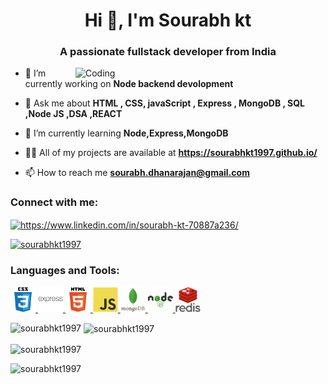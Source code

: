 <h1 align="center">Hi 👋, I'm Sourabh kt</h1>
<h3 align="center">A passionate fullstack developer from India</h3>

<p>
  <img align="right" alt="Coding" width="400" src="https://cdn.hashnode.com/res/hashnode/image/upload/v1648657506206/DRT1LznNL.gif?w=500&h=262&fit=crop&crop=entropy&auto=format,compress&gif-q=60&format=webm">

- 🔭 I’m currently working on **Node backend devolopment**

- 💬 Ask me about **HTML , CSS, javaScript , Express , MongoDB , SQL ,Node JS ,DSA ,REACT**

- 🌱 I’m currently learning **Node,Express,MongoDB**
- 👨‍💻 All of my projects are available at **https://sourabhkt1997.github.io/**
- 📫 How to reach me **sourabh.dhanarajan@gmail.com**

<h3 align="left">Connect with me:</h3>
<p align="left">
<a href="https://www.linkedin.com/in/sourabh-kt-70887a236/" target="blank"><img align="center" src="https://raw.githubusercontent.com/rahuldkjain/github-profile-readme-generator/master/src/images/icons/Social/linked-in-alt.svg" alt="https://www.linkedin.com/in/sourabh-kt-70887a236/" height="30" width="40" /></a>
</p>





<p align="left"> <a href="https://github.com/ryo-ma/github-profile-trophy"><img src="https://github-profile-trophy.vercel.app/?username=sourabhkt1997" alt="sourabhkt1997" /></a> </p>



<h3 align="left">Languages and Tools:</h3>
<p align="left"> <a href="https://www.w3schools.com/css/" target="_blank" rel="noreferrer"> <img src="https://raw.githubusercontent.com/devicons/devicon/master/icons/css3/css3-original-wordmark.svg" alt="css3" width="40" height="40"/> </a> <a href="https://expressjs.com" target="_blank" rel="noreferrer"> <img src="https://raw.githubusercontent.com/devicons/devicon/master/icons/express/express-original-wordmark.svg" alt="express" width="40" height="40"/> </a> <a href="https://www.w3.org/html/" target="_blank" rel="noreferrer"> <img src="https://raw.githubusercontent.com/devicons/devicon/master/icons/html5/html5-original-wordmark.svg" alt="html5" width="40" height="40"/> </a> <a href="https://developer.mozilla.org/en-US/docs/Web/JavaScript" target="_blank" rel="noreferrer"> <img src="https://raw.githubusercontent.com/devicons/devicon/master/icons/javascript/javascript-original.svg" alt="javascript" width="40" height="40"/> </a> <a href="https://www.mongodb.com/" target="_blank" rel="noreferrer"> <img src="https://raw.githubusercontent.com/devicons/devicon/master/icons/mongodb/mongodb-original-wordmark.svg" alt="mongodb" width="40" height="40"/> </a> <a href="https://nodejs.org" target="_blank" rel="noreferrer"> <img src="https://raw.githubusercontent.com/devicons/devicon/master/icons/nodejs/nodejs-original-wordmark.svg" alt="nodejs" width="40" height="40"/> </a> <a href="https://redis.io" target="_blank" rel="noreferrer"> <img src="https://raw.githubusercontent.com/devicons/devicon/master/icons/redis/redis-original-wordmark.svg" alt="redis" width="40" height="40"/> </a> <a href="https://svelte.dev" target="_blank" rel="noreferrer"> </a> </p>

<p><img align="left" src="https://github-readme-stats.vercel.app/api/top-langs?username=sourabhkt1997&show_icons=true&locale=en&layout=compact" alt="sourabhkt1997" /></p>

<p>&nbsp;<img align="center" src="https://github-readme-stats.vercel.app/api?username=sourabhkt1997&show_icons=true&locale=en" alt="sourabhkt1997" /></p>

<p><img align="center" src="https://github-readme-streak-stats.herokuapp.com/?user=sourabhkt1997&" alt="sourabhkt1997" /></p>
<p align="left"> <img src="https://komarev.com/ghpvc/?username=sourabhkt1997&label=Profile%20views&color=0e75b6&style=flat" alt="sourabhkt1997" /> </p>
